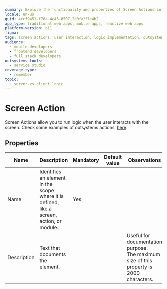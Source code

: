 ```yaml
---
summary: Explore the functionality and properties of Screen Actions in OutSystems 11 (O11) for enhanced user interaction logic.
locale: en-us
guid: 4ccf9451-f78a-4c45-8507-2e0fa2f7e4b2
app_type: traditional web apps, mobile apps, reactive web apps
platform-version: o11
figma:
tags: screen actions, user interaction, logic implementation, outsystems ui patterns, application development
audience:
  - mobile developers
  - frontend developers
  - full stack developers
outsystems-tools:
  - service studio
coverage-type:
  - remember
topic:
  - server-vs-client-logic
---
```


# Screen Action

Screen Actions allow you to run logic when the user interacts with the screen. Check some examples of outsystems actions, [here](../../../building-apps/logic/action-web.md#screen-actions).

## Properties

<table markdown="1">
<thead>
<tr>
<th>Name</th>
<th>Description</th>
<th>Mandatory</th>
<th>Default value</th>
<th>Observations</th>
</tr>
</thead>
<tbody>
<tr>
<td title="Name">Name</td>
<td>Identifies an element in the scope where it is defined, like a screen, action, or module.</td>
<td>Yes</td>
<td></td>
<td></td>
</tr>
<tr>
<td title="Description">Description</td>
<td>Text that documents the element.</td>
<td></td>
<td></td>
<td>Useful for documentation purpose.<br/>The maximum size of this property is 2000 characters.</td>
</tr>
</tbody>
</table>

